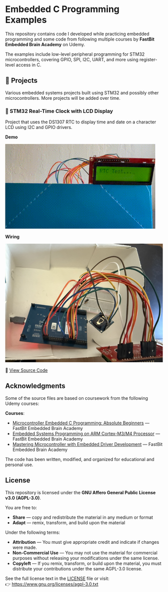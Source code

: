 # Embedded C Programming Examples

This repository contains code I developed while practicing embedded programming and some code from following multiple courses by **FastBit Embedded Brain Academy** on Udemy.

The examples include low-level peripheral programming for STM32 microcontrollers, covering GPIO, SPI, I2C, UART, and more using register-level access in C.

## 🧪 Projects

Various embedded systems projects built using STM32 and possibly other microcontrollers. More projects will be added over time.

### 🔷 STM32 Real-Time Clock with LCD Display

Project that uses the DS1307 RTC to display time and date on a character LCD using I2C and GPIO drivers.

**Demo**

![Demo GIF](./target/images/rtc.gif)

**Wiring**

![Wiring](./target/images/rtc.jpeg)

📁 [View Source Code](https://github.com/mdwashi32/embedded/blob/main/target/stm32f4xx_drivers/Src/017rtc_lcd.c)

## Acknowledgments

Some of the source files are based on coursework from the following Udemy courses:

**Courses**: 
- [Microcontroller Embedded C Programming: Absolute Beginners](https://www.udemy.com/course/microcontroller-embedded-c-programming/) — FastBit Embedded Brain Academy
- [Embedded Systems Programming on ARM Cortex-M3/M4 Processor](https://www.udemy.com/course/embedded-system-programming-on-arm-cortex-m3m4/) — FastBit Embedded Brain Academy
- [Mastering Microcontroller with Embedded Driver Development](https://www.udemy.com/course/mastering-microcontroller-with-peripheral-driver-development/) — FastBit Embedded Brain Academy

The code has been written, modified, and organized for educational and personal use.

## License

This repository is licensed under the **GNU Affero General Public License v3.0 (AGPL-3.0)**.

You are free to:
- **Share** — copy and redistribute the material in any medium or format
- **Adapt** — remix, transform, and build upon the material

Under the following terms:
- **Attribution** — You must give appropriate credit and indicate if changes were made.
- **Non-Commercial Use** — You may not use the material for commercial purposes without releasing your modifications under the same license.
- **Copyleft** — If you remix, transform, or build upon the material, you must distribute your contributions under the same AGPL-3.0 license.

See the full license text in the [LICENSE](./LICENSE) file or visit:  
👉 https://www.gnu.org/licenses/agpl-3.0.txt


